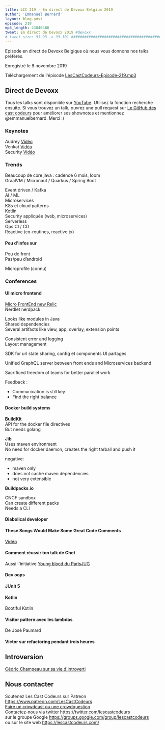 ```yaml
---
title: LCC 219 - En direct de Devoxx Belgium 2019
author: 'Emmanuel Bernard'
layout: blog-post
episode: 219
mp3_length: 43040480
tweet: En direct de Devoxx 2019 #devoxx
# tweet size: 91-93 -> 99-101 #######################################################################
---
```

Episode en direct de Devoxx Belgique où nous vous donnons nos talks préférés.

Enregistré le 8 novembre 2019

Téléchargement de l'épisode [LesCastCodeurs-Episode-219.mp3](https://traffic.libsyn.com/lescastcodeurs/LesCastCodeurs-Episode-219.mp3)

## Direct de Devoxx

Tous les talks sont disponible sur [YouTube](https://www.youtube.com/channel/UCCBVCTuk6uJrN3iFV_3vurg/featured).
Utilisez la fonction recherche ensuite.
Si vous trouvez un talk, ouvrez une pull request sur [Le GitHub des cast codeurs](https://github.com/lescastcodeurs/lescastcodeurs.com) pour améliorer ses shownotes et mentionnez @emmanuelbernard. Merci :)

### Keynotes

Audrey [Vidéo](https://www.youtube.com/watch?v=DSzDFZ0Ue1w)  
Venkat [Vidéo](https://www.youtube.com/watch?v=QeKheNfO3Yg)  
Security [Vidéo](https://www.youtube.com/watch?v=mDdRGlSW9Ro)  

### Trends

Beaucoup de core java : cadence 6 mois, loom  
GraalVM / Micronaut / Quarkus / Spring Boot  

Event driven / Kafka  
AI / ML  
Microservices  
K8s et cloud patterns  
Kotlin  
Security appliquée (web, microservices)  
Serverless  
Ops CI / CD  
Reactive (co-routines, reactive tx)  

#### Peu d'infos sur

Peu de front  
Pas/peu d’android  

Microprofile (connu)

### Conferences

#### UI micro frontend

[Micro FrontEnd new Relic](https://www.youtube.com/watch?v=9Xo-rGUq-6E)  
Nerdlet nerdpack  

Looks like modules in Java  
Shared dependencies  
Several artifacts like view, app, overlay, extension points  

Consistent error and logging  
Layout management  

SDK for url state sharing, config et components UI partages  

Unified GraphQL server between front ends and Microservices backend  

Sacrificed freedom of teams for better parallel work  

Feedback :  

* Communication is still key  
* Find the right balance  

#### Docker build systems

**BuildKit**  
API for the docker file directives  
But needs golang  

**Jib**  
Uses maven environment  
No need for docker daemon, creates the right tarball and push it  

negative:  

* maven only  
* does not cache maven dependencies  
* not very extensible  

**Buildpacks.io**

CNCF sandbox  
Can create different packs   
Needs a CLI  

#### Diabolical developer

#### These Songs Would Make Some Great Code Comments

[Vidéo](https://www.youtube.com/watch?v=Clo60O-EfjE)  

#### Comment réussir ton talk de Chet

Aussi l'initiative [Young blood du ParisJUG](https://www.parisjug.org/xwiki/wiki/oldversion/view/Meeting/YoungBlood)  

#### Dev oops

#### JUnit 5

#### Kotlin

Bootiful Kotlin

#### Visitor pattern avec les lambdas

De José Paumard

#### Victor sur refactoring pendant trois heures

## Introversion

[Cédric Champeau sur sa vie d'introverti](http://melix.github.io/blog/2019/09/introverti-teletravail.html)  

## Nous contacter

Soutenez Les Cast Codeurs sur Patreon <https://www.patreon.com/LesCastCodeurs>  
[Faire un crowdcast ou une crowdquestion](https://lescastcodeurs.com/crowdcasting/)  
Contactez-nous via twitter <https://twitter.com/lescastcodeurs>  
sur le groupe Google <https://groups.google.com/group/lescastcodeurs>  
ou sur le site web <https://lescastcodeurs.com/>


